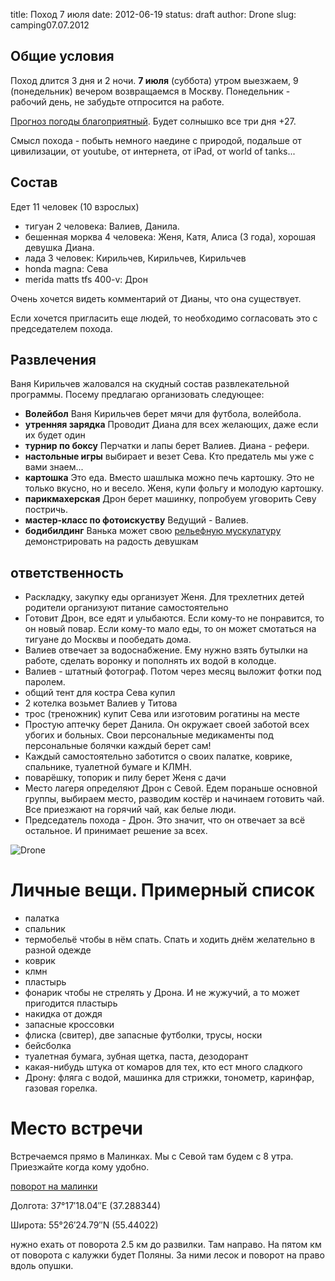 title: Поход 7 июля
date: 2012-06-19
status: draft
author: Drone
slug: camping07.07.2012

Общие условия
-------------
Поход длится 3 дня и 2 ночи. **7 июля** (суббота) утром выезжаем, 
9 (понедельник) вечером возвращаемся в Москву. Понедельник - рабочий день, не забудьте отпросится на работе.

[Прогноз погоды благоприятный](http://www.gismeteo.ru/city/weekly/12647/). Будет солнышко все три дня +27.

Смысл похода - побыть немного наедине с природой, подальше от цивилизации, от
youtube, от интернета, от iPad, от world of tanks...

Состав
------
Едет 11 человек (10 взрослых)

* тигуан 2 человека: Валиев, Данила.
* бешенная морква 4 человека: Женя, Катя, Алиса (3 года), хорошая девушка Диана.
* лада 3 человек: Кирильчев, Кирильчев, Кирильчев
* honda magna: Сева
* merida matts tfs 400-v: Дрон

Очень хочется видеть комментарий от Дианы, что она существует.

Если хочется пригласить еще людей, то необходимо согласовать это с председателем похода.

Развлечения
-----------
Ваня Кирильчев жаловался на скудный состав развлекательной программы. Посему предлагаю организовать следующее:

* **Волейбол** Ваня Кирильчев берет мячи для футбола, волейбола.
* **утренняя зарядка** Проводит Диана для всех желающих, даже если их будет один
* **турнир по боксу** Перчатки и лапы берет Валиев. Диана - рефери.
* **настольные игры** выбирает и везет Сева. Кто предатель мы уже с вами знаем...
* **картошка** Это еда. Вместо шашлыка можно печь картошку. Это не только вкусно, но и весело. Женя, купи фольгу и молодую картошку.
* **парикмахерская** Дрон берет машинку, попробуем уговорить Севу постричь.
* **мастер-класс по фотоискуству** Ведущий - Валиев.
* **бодибилдинг** Ванька может свою [рельефную мускулатуру](https://lh4.googleusercontent.com/-q9rdHsoz8eE/TDiKM6DMrhI/AAAAAAAACNQ/MvVJSYwhChQ/s640/IMG_1123.JPG) демонстрировать на радость девушкам

ответственность
---------------

* Раскладку, закупку еды организует Женя. Для трехлетних детей родители организуют питание самостоятельно 
* Готовит Дрон, все едят и улыбаются. Если кому-то не понравится, то он новый повар. Если кому-то мало еды, то он может смотаться на тигуане до Москвы и пообедать дома.
* Валиев отвечает за водоснабжение. Ему нужно взять бутылки на работе, сделать воронку и пополнять их водой в колодце.
* Валиев - штатный фотограф. Потом через месяц выложит фотки под паролем.
* общий тент для костра Сева купил
* 2 котелка возьмет Валиев у Титова
* трос (треножник) купит Сева или изготовим рогатины на месте
* Простую аптечку берет Данила. Он окружает своей заботой всех убогих и больных. Свои персональные медикаменты под персональные болячки каждый берет сам!
* Каждый самостоятельно заботится о своих палатке, коврике, спальнике, туалетной бумаге и КЛМН.
* поварёшку, топорик и пилу берет Женя с дачи
* Место лагеря определяют Дрон с Севой. Едем пораньше основной группы, выбираем место, разводим костёр и начинаем готовить чай. Все приезжают на горячий чай, как белые люди.
* Председатель похода - Дрон. Это значит, что он отвечает за всё остальное. И принимает решение за всех.

![Drone](http://dl.dropbox.com/u/493665/avaBW120.JPG)

Личные вещи. Примерный список
=============================
* палатка
* спальник
* термобельё чтобы в нём спать. Спать и ходить днём желательно в разной одежде
* коврик
* клмн
* пластырь
* фонарик чтобы не стрелять у Дрона. И не жужучий, а то может пригодится пластырь
* накидка от дождя
* запасные кроссовки
* флиска (свитер), две запасные футболки, трусы, носки
* бейсболка
* туалетная бумага, зубная щетка, паста, дезодорант
* какая-нибудь штука от комаров для тех, кто ест много сладкого
* Дрону: фляга с водой, машинка для стрижки, тонометр, каринфар, газовая горелка.

Место встречи
=============
Встречаемся прямо в Малинках. Мы с Севой там будем с 8 утра. Приезжайте когда кому удобно.

[поворот на малинки](http://maps.yandex.ru/?ll=37.288675%2C55.440718&spn=0.009377%2C0.001604&z=17&l=map%2Cstv%2Csta&ol=stv&oll=37.28867454%2C55.44071844&ost=dir%3A243.623211986603%2C-1.0687138068038984~spn%3A90%2C60.62693627491045)

Долгота: 37°17′18.04″E (37.288344)

Широта: 55°26′24.79″N (55.44022)

нужно ехать от поворота 2.5 км до развилки. Там направо. На пятом км от поворота с калужки будет Поляны.
За ними лесок и поворот на право вдоль опушки.
